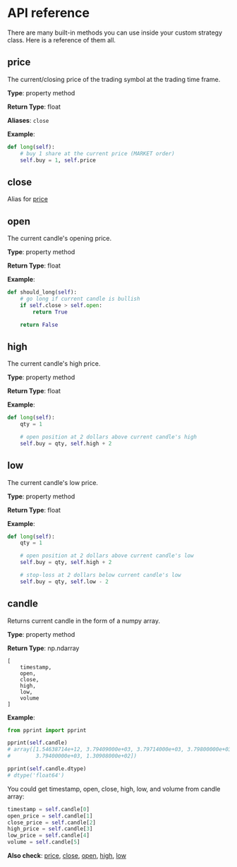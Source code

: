 # API reference

There are many built-in methods you can use inside your custom strategy class. Here is a reference of them all.

## price

The current/closing price of the trading symbol at the trading time frame.

**Type**: property method

**Return Type**: float

**Aliases**: `close`

**Example**:

```py
def long(self):
    # buy 1 share at the current price (MARKET order)
    self.buy = 1, self.price
```

## close

Alias for [price](#price)

## open

The current candle's opening price.

**Type**: property method

**Return Type**: float

**Example**:

```py
def should_long(self):
    # go long if current candle is bullish
    if self.close > self.open:
        return True

    return False
```

## high

The current candle's high price.

**Type**: property method

**Return Type**: float

**Example**:

```py
def long(self):
    qty = 1

    # open position at 2 dollars above current candle's high
    self.buy = qty, self.high + 2
```

## low

The current candle's low price.

**Type**: property method

**Return Type**: float

**Example**:

```py
def long(self):
    qty = 1

    # open position at 2 dollars above current candle's low
    self.buy = qty, self.high + 2

    # stop-loss at 2 dollars below current candle's low
    self.buy = qty, self.low - 2
```

## candle

Returns current candle in the form of a numpy array.

**Type**: property method

**Return Type**: np.ndarray

```
[
    timestamp,
    open,
    close,
    high,
    low,
    volume
]
```

**Example**:

```py
from pprint import pprint

pprint(self.candle)
# array([1.54638714e+12, 3.79409000e+03, 3.79714000e+03, 3.79800000e+03,
#        3.79400000e+03, 1.30908000e+02])

pprint(self.candle.dtype)
# dtype('float64')
```

You could get timestamp, open, close, high, low, and volume from candle array:

```py
timestamp = self.candle[0]
open_price = self.candle[1]
close_price = self.candle[2]
high_price = self.candle[3]
low_price = self.candle[4]
volume = self.candle[5]
```

**Also check**: [price](#price), [close](#close), [open](#open), [high](#high), [low](#low)
